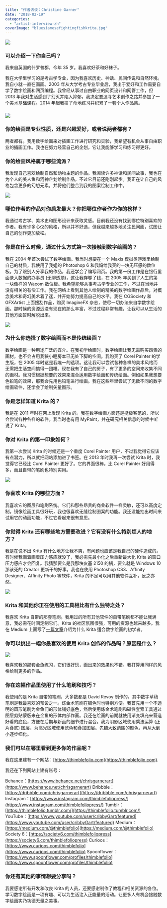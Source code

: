 ```yaml
---
title: "作者访谈：Christine Garner"
date: "2018-02-19"
categories: 
  - "artist-interview-zh"
coverImage: "bluesiamesefightingfishkrita.jpg"
---
```


![](../images/websitesquirrelmascots.jpg)

### 可以介绍一下你自己吗？

我来自英国的什罗普郡，今年 35 岁。我喜欢好茶和好袜子。

我在大学里学习的是考古学专业，因为我喜欢历史、神话、民间传说和自然环境。我自小就一直在画画。2003 年从大学考古专业毕业后，我出于爱好和工作需要自学了数字绘画和网页编程。我曾经从事过自由职业的网页设计和网管工作，但 2013 年我对生活感到了幻灭并陷入抑郁，我决定要追寻艺术创作之路并参加了一个美术基础课程。2014 年起我拼了命地练习并积累了一套个人作品集。

### ![](../images/getwellsoonkrita.jpg)

### 你的绘画是专业性质，还是兴趣爱好，或者说两者都有？

两者都有。我用数字绘画来对插画工作进行研究和实验，我希望有机会从事自由职业的插画工作。我也在努力经营自己的企划，它让我能够学习和练习得更好。

### 你的绘画风格属于哪些流派？

我发现自己喜欢绘制自然和动物主题的作品。我阅读许多神话和民间故事，我也在为个人的美人鱼和河神企划绘制作品，不过它目前还刚刚起步。我正在让自己的风格包含更多的幻想元素，并将他们整合到我的图案绘制工作中。

![](../images/chickensmall.jpg)

### 哪位作者的作品对你启发最大？你把哪位作者作为你的榜样？

我通过考古学、美术史和图形设计来获取灵感。目前我还没有找到哪位特别喜欢的作者。我有许多心仪的风格，所以并不好选，但我越来越多地关注民间画，试图让自己的创作更加放松。

### 你是在什么时候，通过什么方式第一次接触到数字绘画的？

我在 2004 年首次尝试了数字绘画。我当时想要在一个 Maxis 模拟类游戏里绘制自己的材质，我使用了我姐的 Photoshop 6 和我妈给我买的一块无压感的数位板。为了跟别人分享我的作品，我还学会了编写网页。我的第一份工作是在银行里面录入数据的办事员 (无聊透顶)，这让我存够了钱，在 2005 年买到了人生的第一块像样的 Wacom 数位板。我希望能够从事考古学专业的工作，不过在当地并没有相关的有偿工作。我在网络上看到其他人绘制的精美的数字绘画作品后，对概念美术和奇幻美术着了迷，并开始努力提高自己的水平。我在 CGSociety 和 GFXArtist 上面搜刮作品，购买 ImagineFX 杂志，使尽一切办法来自学数字绘画。那时候的资源远没有现在的那么丰富，不过过程非常有趣，让我可以从生活的其他方面暂时解脱出来。

![](../images/materialstudieskrita.jpg)

### 为什么你选择了数字绘画而不是传统绘画？

数字绘画是一种用途广泛的媒介。在我初学绘画时，数字绘画让我无需购买昂贵的画材，也不会占用我狭小睡房本已无处下脚的空间。我购买了 Corel Painter 的学生版，在 2005 年时这是我唯一的选项。这让我可以尝试各种各样的美术风格而无需把生活空间搞得一团糟。现在我有了自己的房子，有了更多的空间来收集不同的画材。我习惯根据想要的效果来混合运用数字绘画和传统绘画。例如如果我想要色铅笔的效果，那我会先用色铅笔进行绘画。我在这些年里尝试了无数不同的数字绘画软件，还学会了绘制矢量图形。

### 你是怎样知道 Krita 的？

我是在 2011 年时在网上发现 Krita 的。我在数字绘画方面还是挺极客范的，所以会尝试各种各样的软件。我当时也有用 MyPaint，并在研究相关信息的时候中听说了 Krita。

### 你对 Krita 的第一印象如何？

我第一次尝试 Krita 的时候还是一个重度 Corel Painter 用户，不过我觉得它应该有点潜力，所以就把网站添加进了书签。在 2013 年时我再一次尝试 Krita 时，我觉得它已经比 Corel Painter 更好了。它的界面很棒，比 Corel Painter 好用得多，而且自带的笔刷也特别实用。

![](../images/bluesiamesefightingfishkrita.jpg)

### 你喜欢 Krita 的哪些方面？

我喜欢它的图层和笔刷系统。它们和那些昂贵的商业软件一样灵敏，还可以高度定制。镜像绘画工具很好玩，我也很喜欢无缝绘制图案的功能。我还没能抽出时间来试用它的动画功能，不过它看起来很有意思。

### 你觉得 Krita 还有哪些地方需要改进？它有没有什么特别烦人的地方？

我是在说不出 Krita 有什么地方让我不爽，有问题也应该是我自己的硬件造成的。有时候我画着画着压力感应就没了，我必需先最小化之后重新最大化 Krita 的窗口压力感应才会回复。我猜那要么是我那块友基 2150 的锅，要么就是 Windows 10 那该死的 Creator 更新干的好事。我也在使用 Photoshop CS3、Affinity Designer、Affinity Photo 等软件，Krita 的不足可以用其他软件互补，反之亦然。

![](../images/allfinhappyfamiliessmall.jpg)

### Krita 和其他你正在使用的工具相比有什么独特之处？

我喜欢 Krita 自带的那套笔刷。我用过的所有其他软件的自带笔刷都不能让我满意，我必需花时间定制它们。Krita 的社区氛围很强，可用的资源也越来越多。我在 Medium 上面写了[一篇文章](https://medium.com/@thimblefolio/whats-the-best-software-for-beginners-to-digital-painting-86efe527a2a1)介绍为什么 Krita 适合数字绘画的初学者。

### 你可以挑出一幅你最喜欢的使用 Krita 创作的作品吗？原因是什么？

![](../images/fishallstudieskrita.jpg)

我喜欢我的那套金鱼练习，它们很好玩，画出来的效果也不错。我打算用同样的风格绘制更多的作品。

### 你在这幅作品里使用了什么笔刷和技巧？

我使用的是 Krita 自带的笔刷，大多数都是 David Revoy 制作的。其中数字草稿笔刷是我最喜欢的预设之一。炼金术笔刷在铺色时也特别方便。我首先用一个不透明的圆形笔刷为金鱼们的形体铺好底色，然后使用炼金术笔刷和磁性套索工具通过图层剪贴蒙版来在金鱼的形体内部作画。我还在绘画的前期就使用渐变填充来营造好看的底色，方便在后期与新画的细节进行混合。我为阴影区域使用乘法运算 (正片叠底) 图层，为高光区域使用滤色和叠加图层。先铺大致范围的颜色，再从大到小逐步细化。

### 我们可以在哪里看到更多你的作品呢？

我在这里建有一个网站：[https://thimblefolio.com](https://thimblefolio.com).

我还在下列网站上建有账号：

Behance：[https://www.behance.net/chrisgarnerart](https://www.behance.net/chrisgarnerart) Dribbble：[https://dribbble.com/chrisgarnerart](https://dribbble.com/chrisgarnerart) Instagram：[https://www.instagram.com/thimblefoliopress/](https://www.instagram.com/thimblefoliopress/) Tumblr：[https://thimblefolio.tumblr.com/](https://thimblefolio.tumblr.com/) YouTube：[https://www.youtube.com/user/cribbyGart/featured](https://www.youtube.com/user/cribbyGart/featured) Medium：[https://medium.com/@thimblefolio](https://medium.com/@thimblefolio) Society 6：[https://society6.com/thimblefoliopress](https://society6.com/thimblefoliopress) Curioos：[https://www.curioos.com/thimblefolio](https://www.curioos.com/thimblefolio) Spoonflower：[https://www.spoonflower.com/profiles/thimblefolio](https://www.spoonflower.com/profiles/thimblefolio)

### 你还有其他的事情想要分享吗？

我要感谢所有开发和改良 Krita 的人员，还要感谢制作了教程和相关资源的各位。学习数字绘画是一项有趣、可以为生活注入正能量的活动。让更多人有机会接触数字绘画实乃功德无量之美事。
